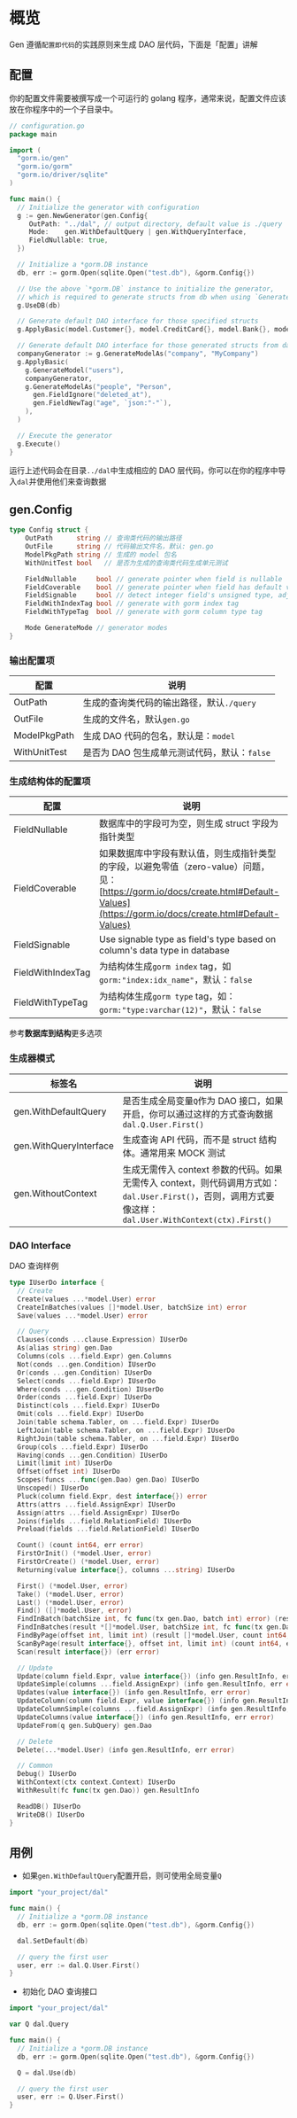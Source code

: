# 概览

Gen 遵循`配置即代码`的实践原则来生成 DAO 层代码，下面是「配置」讲解

## 配置

你的配置文件需要被撰写成一个可运行的 golang 程序，通常来说，配置文件应该放在你程序中的一个子目录中。

```go
// configuration.go
package main

import (
  "gorm.io/gen"
  "gorm.io/gorm"
  "gorm.io/driver/sqlite"
)

func main() {
  // Initialize the generator with configuration
  g := gen.NewGenerator(gen.Config{
     OutPath: "../dal", // output directory, default value is ./query
     Mode:    gen.WithDefaultQuery | gen.WithQueryInterface,
     FieldNullable: true,
  })

  // Initialize a *gorm.DB instance
  db, err := gorm.Open(sqlite.Open("test.db"), &gorm.Config{})

  // Use the above `*gorm.DB` instance to initialize the generator,
  // which is required to generate structs from db when using `GenerateModel/GenerateModelAs`
  g.UseDB(db)

  // Generate default DAO interface for those specified structs
  g.ApplyBasic(model.Customer{}, model.CreditCard{}, model.Bank{}, model.Passport{})

  // Generate default DAO interface for those generated structs from database
  companyGenerator := g.GenerateModelAs("company", "MyCompany")
  g.ApplyBasic(
    g.GenerateModel("users"),
    companyGenerator,
    g.GenerateModelAs("people", "Person",
      gen.FieldIgnore("deleted_at"),
      gen.FieldNewTag("age", `json:"-"`),
    ),
  )

  // Execute the generator
  g.Execute()
}
```

运行上述代码会在目录`../dal`中生成相应的 DAO 层代码，你可以在你的程序中导入`dal`并使用他们来查询数据

## gen.Config

```go
type Config struct {
    OutPath      string // 查询类代码的输出路径
    OutFile      string // 代码输出文件名，默认: gen.go
    ModelPkgPath string // 生成的 model 包名
    WithUnitTest bool   // 是否为生成的查询类代码生成单元测试

    FieldNullable     bool // generate pointer when field is nullable
    FieldCoverable    bool // generate pointer when field has default value, to fix problem zero value cannot be assign: https://gorm.io/docs/create.html#Default-Values
    FieldSignable     bool // detect integer field's unsigned type, adjust generated data type
    FieldWithIndexTag bool // generate with gorm index tag
    FieldWithTypeTag  bool // generate with gorm column type tag

    Mode GenerateMode // generator modes
}
```

### 输出配置项

| 配置         | 说明                                         |
| ------------ | -------------------------------------------- |
| OutPath      | 生成的查询类代码的输出路径，默认`./query`    |
| OutFile      | 生成的文件名，默认`gen.go`                   |
| ModelPkgPath | 生成 DAO 代码的包名，默认是：`model`         |
| WithUnitTest | 是否为 DAO 包生成单元测试代码，默认：`false` |

### 生成结构体的配置项

| 配置              | 说明                                                                                                                                                                                 |
| ----------------- | ------------------------------------------------------------------------------------------------------------------------------------------------------------------------------------ |
| FieldNullable     | 数据库中的字段可为空，则生成 struct 字段为指针类型                                                                                                                                   |
| FieldCoverable    | 如果数据库中字段有默认值，则生成指针类型的字段，以避免零值（zero-value）问题，见：[https://gorm.io/docs/create.html#Default-Values](https://gorm.io/docs/create.html#Default-Values) |
| FieldSignable     | Use signable type as field's type based on column's data type in database                                                                                                            |
| FieldWithIndexTag | 为结构体生成`gorm index` tag，如`gorm:"index:idx_name"`，默认：`false`                                                                                                               |
| FieldWithTypeTag  | 为结构体生成`gorm type` tag，如：`gorm:"type:varchar(12)"`，默认：`false`                                                                                                            |

参考**数据库到结构**更多选项

### 生成器模式

| 标签名                 | 说明                                                                                                                                                     |
| ---------------------- | -------------------------------------------------------------------------------------------------------------------------------------------------------- |
| gen.WithDefaultQuery   | 是否生成全局变量`Q`作为 DAO 接口，如果开启，你可以通过这样的方式查询数据`dal.Q.User.First()`                                                             |
| gen.WithQueryInterface | 生成查询 API 代码，而不是 struct 结构体。通常用来 MOCK 测试                                                                                              |
| gen.WithoutContext     | 生成无需传入 context 参数的代码。如果无需传入 context，则代码调用方式如：`dal.User.First()`，否则，调用方式要像这样：`dal.User.WithContext(ctx).First()` |

### DAO Interface

DAO 查询样例

```go
type IUserDo interface {
  // Create
  Create(values ...*model.User) error
  CreateInBatches(values []*model.User, batchSize int) error
  Save(values ...*model.User) error

  // Query
  Clauses(conds ...clause.Expression) IUserDo
  As(alias string) gen.Dao
  Columns(cols ...field.Expr) gen.Columns
  Not(conds ...gen.Condition) IUserDo
  Or(conds ...gen.Condition) IUserDo
  Select(conds ...field.Expr) IUserDo
  Where(conds ...gen.Condition) IUserDo
  Order(conds ...field.Expr) IUserDo
  Distinct(cols ...field.Expr) IUserDo
  Omit(cols ...field.Expr) IUserDo
  Join(table schema.Tabler, on ...field.Expr) IUserDo
  LeftJoin(table schema.Tabler, on ...field.Expr) IUserDo
  RightJoin(table schema.Tabler, on ...field.Expr) IUserDo
  Group(cols ...field.Expr) IUserDo
  Having(conds ...gen.Condition) IUserDo
  Limit(limit int) IUserDo
  Offset(offset int) IUserDo
  Scopes(funcs ...func(gen.Dao) gen.Dao) IUserDo
  Unscoped() IUserDo
  Pluck(column field.Expr, dest interface{}) error
  Attrs(attrs ...field.AssignExpr) IUserDo
  Assign(attrs ...field.AssignExpr) IUserDo
  Joins(fields ...field.RelationField) IUserDo
  Preload(fields ...field.RelationField) IUserDo

  Count() (count int64, err error)
  FirstOrInit() (*model.User, error)
  FirstOrCreate() (*model.User, error)
  Returning(value interface{}, columns ...string) IUserDo

  First() (*model.User, error)
  Take() (*model.User, error)
  Last() (*model.User, error)
  Find() ([]*model.User, error)
  FindInBatch(batchSize int, fc func(tx gen.Dao, batch int) error) (results []*model.User, err error)
  FindInBatches(result *[]*model.User, batchSize int, fc func(tx gen.Dao, batch int) error) error
  FindByPage(offset int, limit int) (result []*model.User, count int64, err error)
  ScanByPage(result interface{}, offset int, limit int) (count int64, err error)
  Scan(result interface{}) (err error)

  // Update
  Update(column field.Expr, value interface{}) (info gen.ResultInfo, err error)
  UpdateSimple(columns ...field.AssignExpr) (info gen.ResultInfo, err error)
  Updates(value interface{}) (info gen.ResultInfo, err error)
  UpdateColumn(column field.Expr, value interface{}) (info gen.ResultInfo, err error)
  UpdateColumnSimple(columns ...field.AssignExpr) (info gen.ResultInfo, err error)
  UpdateColumns(value interface{}) (info gen.ResultInfo, err error)
  UpdateFrom(q gen.SubQuery) gen.Dao

  // Delete
  Delete(...*model.User) (info gen.ResultInfo, err error)

  // Common
  Debug() IUserDo
  WithContext(ctx context.Context) IUserDo
  WithResult(fc func(tx gen.Dao)) gen.ResultInfo

  ReadDB() IUserDo
  WriteDB() IUserDo
}
```

## 用例

- 如果`gen.WithDefaultQuery`配置开启，则可使用全局变量`Q`

```go
import "your_project/dal"

func main() {
  // Initialize a *gorm.DB instance
  db, err := gorm.Open(sqlite.Open("test.db"), &gorm.Config{})

  dal.SetDefault(db)

  // query the first user
  user, err := dal.Q.User.First()
}
```

- 初始化 DAO 查询接口

```go
import "your_project/dal"

var Q dal.Query

func main() {
  // Initialize a *gorm.DB instance
  db, err := gorm.Open(sqlite.Open("test.db"), &gorm.Config{})

  Q = dal.Use(db)

  // query the first user
  user, err := Q.User.First()
}
```
